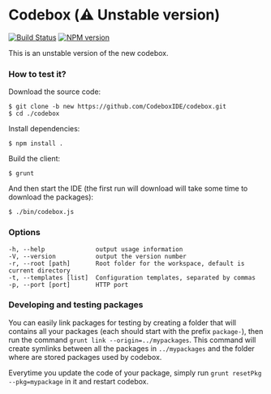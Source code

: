 # Codebox (:warning: Unstable version)

[![Build Status](https://travis-ci.org/CodeboxIDE/codebox.png?branch=master)](https://travis-ci.org/CodeboxIDE/codebox)
[![NPM version](https://badge.fury.io/js/codebox.svg)](http://badge.fury.io/js/codebox)


This is an unstable version of the new codebox.

### How to test it?

Download the source code:

```
$ git clone -b new https://github.com/CodeboxIDE/codebox.git
$ cd ./codebox
```

Install dependencies:

```
$ npm install .
```

Build the client:

```
$ grunt
```

And then start the IDE (the first run will download will take some time to download the packages):

```
$ ./bin/codebox.js
```

### Options

```
-h, --help              output usage information
-V, --version           output the version number
-r, --root [path]       Root folder for the workspace, default is current directory
-t, --templates [list]  Configuration templates, separated by commas
-p, --port [port]       HTTP port
```

### Developing and testing packages

You can easily link packages for testing by creating a folder that will contains all your packages (each should start with the prefix `package-`), then run the command `grunt link --origin=../mypackages`. This command will create symlinks between all the packages in `../mypackages` and the folder where are stored packages used by codebox.

Everytime you update the code of your package, simply run `grunt resetPkg --pkg=mypackage` in it and restart codebox.

